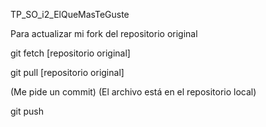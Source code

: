 TP_SO_i2_ElQueMasTeGuste

Para actualizar mi fork del repositorio original

git fetch [repositorio original]

git pull [repositorio original]

(Me pide un commit)
(El archivo está en el repositorio local)

git push